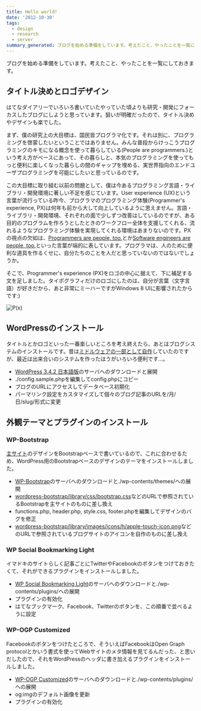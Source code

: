 ```yaml
---
title: Hello world!
date: '2012-10-30'
tags:
  - design
  - research
  - server
summary_generated: ブログを始める準備をしています。考えたこと、やったことを一覧にしておきます。
---
```


ブログを始める準備をしています。考えたこと、やったことを一覧にしておきます。

## タイトル決めとロゴデザイン

はてなダイアリーでいろいろ書いていたやっていた頃よりも研究・開発にフォーカスしたブログにしようと思っています。狙いが明確だったので、タイトル決めやデザインも楽でした。

まず、僕の研究上の大目標は、国民皆プログラマ化です。それは別に、プログラミングを啓蒙したいということではありません。みんな普段からけっこうプログラミングのキモになる概念を使って暮らしている(People are programmers.)という考え方がベースにあって、その暮らしと、本気のプログラミングを使ってもっと便利に楽しくなった暮らしの間のギャップを埋める、実世界指向のエンドユーザプログラミングを可能にしたいと思っているのです。

この大目標に取り組む以前の問題として、僕は今あるプログラミング言語・ライブラリ・開発環境に著しい不足を感じています。User experience (UX)という言葉が流行っている昨今、プログラマのプログラミング体験(Programmer's experience, PX)は何年も前から大して向上しているように思えません。言語・ライブラリ・開発環境、それぞれの面で少しずつ改善はしているのですが、ある目的のプログラムを作ろうとしたときのワークフロー全体を支援してくれる、流れるようなプログラミング体験を実現してくれる環境はあまりないのです。PXの視点の欠如は、[Programmers are people, too.](http://queue.acm.org/detail.cfm?id=1071731 "Programmers Are People, too - ACM Queue")とか[Software engineers are people, too.](http://www.cs.cmu.edu/~natprog/papers/Myers2012ICSE_Talk.pdf "Software Engineers are People Too: Applying Human Centered Approaches to Improve Software Development. - Brad Myer's talk slides")といった言葉が端的に表しています。プログラマは、人のために便利な道具を作るくせに、自分たちのことを人だと思っていないのではないでしょうか。

そこで、Programmer's experience (PX)をロゴの中心に据えて、下に補足する文を足しました。タイポグラフィだけのロゴにしたのは、自分が言葉（文字言語）が好きだから、あと非常にミーハーですがWindows 8 UIに影響されたからです:)

![P(x)](/images/px-junkato.jp.400.png "People are programmers. ロゴ画像")

## WordPressのインストール

タイトルとかロゴといった一番楽しいところを考え終えたら、あとはブログシステムのインストールです。昔は[ミドルウェアの一部として自作](http://digitalmuseum.jp/software/chippie/ "Chippie : digitalmuseum")していたのですが、最近は出来合いのシステムを作ったほうがいろいろ便利です…。

- [WordPress 3.4.2 日本語版](http://ja.wordpress.org/)のサーバへのダウンロードと展開
- ./config.sample.phpを編集してconfig.phpにコピー
- ブログのURLにアクセスしてデータベース初期化
- パーマリンク設定をカスタマイズして個々のブログ記事のURLを/月/日/slug/形式に変更

## 外観テーマとプラグインのインストール

### WP-Bootstrap

[主サイト](http://junkato.jp/)のデザインをBootstrapベースで書いているので、これに合わせるため、WordPress用のBootstrapベースのデザインのテーマをインストールしました。

- [WP-Bootstrap](http://320press.com/wpbs/)のサーバへのダウンロードと./wp-contents/themes/への展開
- [wordpress-bootstrap/library/css/bootstrap.css](http://junkato.jp/ja/blog/wp-content/themes/wordpress-bootstrap/library/css/bootstrap.css)などのURLで参照されているBootstrapを主サイトのものに差し換え
- functions.php, header.php, style.css, footer.phpを編集してデザインのバグを修正
- [wordpress-bootstrap/library/images/icons/h/apple-touch-icon.png](http://junkato.jp/ja/blog/wp-content/themes/wordpress-bootstrap/library/images/icons/h/apple-touch-icon.png)などのURLで参照されているブログサイトのアイコンを自作のものに差し換え

### WP Social Bookmarking Light

イマドキのサイトらしく記事ごとにTwitterやFacebookのボタンをつけておきたくて、それができるプラグインをインストールしました。

- [WP Social Bookmarking Light](http://www.ninxit.com/blog/2010/06/13/wp-social-bookmarking-light/)のサーバへのダウンロードと./wp-contents/plugins/への展開
- プラグインの有効化
- はてなブックマーク、Facebook、Twitterのボタンを、この順番で並べるように設定

### WP-OGP Customized

Facebookのボタンをつけたところで、そういえばFacebookはOpen Graph protocolとかいう書式を使ってWebサイトのメタ情報を見てるんだった、と思いだしたので、それをWordPressのヘッダに書き加えるプラグインをインストールしました。

- [WP-OGP Customized](http://inspire-tech.jp/2011/07/wp_ogp_customized_plugin/)のサーバへのダウンロードと./wp-contents/plugins/への展開
- og:imgのデフォルト画像を更新
- プラグインの有効化
